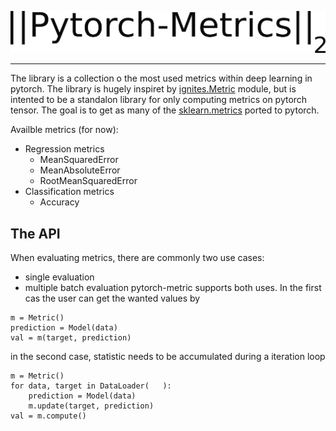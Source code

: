 
![Logo](docs/logo.png)

---
The library is a collection o the most used metrics within deep learning in
pytorch. The library is hugely inspiret by [ignites.Metric](https://pytorch.org/ignite/metrics.html)
module, but is intented to be a standalon library for only computing metrics 
on pytorch tensor. The goal is to get as many of the [sklearn.metrics](https://scikit-learn.org/stable/modules/classes.html#module-sklearn.metrics) ported to pytorch.

Availble metrics (for now):
* Regression metrics
    - MeanSquaredError
    - MeanAbsoluteError
    - RootMeanSquaredError
* Classification metrics
    - Accuracy
    
## The API
When evaluating metrics, there are commonly two use cases:
* single evaluation
* multiple batch evaluation
pytorch-metric supports both uses. In the first cas the user can get the
wanted values by
```
m = Metric()
prediction = Model(data)
val = m(target, prediction)
```
in the second case, statistic needs to be accumulated during a iteration loop
```
m = Metric()
for data, target in DataLoader(   ):
    prediction = Model(data)
    m.update(target, prediction)
val = m.compute()
```


